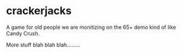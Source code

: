 # crackerjacks

A game for old people
we are monitizing on the 65+ demo
kind of like Candy Crush.


More stuff blah blah blah.........
